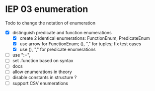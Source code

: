 # IEP 03 enumeration
Todo to change the notation of enumeration
- [x] distinguish predicate and function enumerations
    - [x] create 2 identical enumerations: FunctionEnum, PredicateEnum
    - [x] use arrow for FunctionEnum; (), "," for tuples; fix test cases
    - [x] use (), "," for predicate enumerations
- [ ] use ":=", 
- [ ] set .function based on syntax
- [ ] docs
- [ ] allow enumerations in theory
- [ ] disable constants in structure ?
- [ ] support CSV enumerations